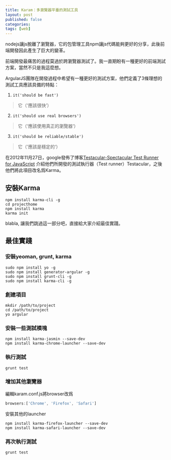 ```yaml
---
title: Karam：多瀏覽器平臺的測試工具
layout: post
published: false
categories:
tags: [web]
---
```


nodejs讓js脫離了瀏覽器，它的包管理工具npm讓js代碼能夠更好的分享，此後前端開發因此產生了巨大的變革。

前端開發最痛苦的過程莫過於跨瀏覽器測試了。我一直期盼有一種更好的前端測試方案，當然不只是我這麼想。

ArgularJS團隊在開發過程中希望有一種更好的測試方案，他們定義了3條理想的測試工具應該具備的特點：

1. `it('should be fast')`

> 它（‘應該很快’）

2. `it('should use real browsers')`

> 它（‘應該使用真正的瀏覽器‘）

3. `it('should be reliable/stable')`

> 它（’應該是穩定的‘）

在2012年11月27日，google發佈了博客[Testacular-Spectacular Test Runner for JavaScript](http://googletesting.blogspot.com/2012/11/testacular-spectacular-test-runner-for.html)
介紹他們所開發的測試執行器（Test runner）Testacular，之後他們將此項目改名爲Karma。

## 安裝Karma

```
npm install karma-cli -g
cd projecthome
npm install karma
karma init
```

blabla, 讓我們跳過這一部分吧，直接給大家介紹最佳實踐。

## 最佳實踐

### 安裝yeoman, grunt, karma

```
sudo npm install yo -g
sudo npm install generator-argular -g
sudo npm install grunt-cli -g
sudo npm install karma-cli -g
```

### 創建項目

```
mkdir /path/to/project
cd /path/to/project
yo argular
```

### 安裝一些測試模塊

```
npm install karma-jasmin --save-dev
npm install karma-chrome-launcher --save-dev
```

### 執行測試
```
grunt test
```

### 增加其他瀏覽器

編輯karam.conf.js將browser改爲
```js
browsers:['Chrome', 'Firefox', 'Safari']
```

安裝其他的launcher

```
npm install karma-firefox-launcher --save-dev
npm install karma-safari-launcher --save-dev
```

### 再次執行測試

```
grunt test
```
